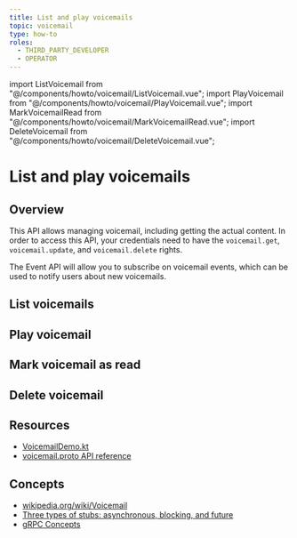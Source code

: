 ```yaml
---
title: List and play voicemails
topic: voicemail
type: how-to
roles:
  - THIRD_PARTY_DEVELOPER
  - OPERATOR
---
```

import ListVoicemail from "@/components/howto/voicemail/ListVoicemail.vue";
import PlayVoicemail from "@/components/howto/voicemail/PlayVoicemail.vue";
import MarkVoicemailRead from "@/components/howto/voicemail/MarkVoicemailRead.vue";
import DeleteVoicemail from "@/components/howto/voicemail/DeleteVoicemail.vue";

# List and play voicemails

## Overview
This API allows managing voicemail, including getting the actual content. In order to access this API,
your credentials need to have the `voicemail.get`, `voicemail.update`, and `voicemail.delete` rights.

The Event API will allow you to subscribe on voicemail events, which can be used to notify users about new voicemails.

<slot name="auth" />

## List voicemails
<ListVoicemail />

## Play voicemail
<PlayVoicemail />

## Mark voicemail as read
<MarkVoicemailRead />

## Delete voicemail
<DeleteVoicemail />

## Resources
* [VoicemailDemo.kt](https://github.com/working-group-two/wgtwo-kotlin-code-snippets/blob/master/src/main/kotlin/com/wgtwo/example/voicemail/VoicemailDemo.kt)
* [voicemail.proto API reference](https://github.com/working-group-two/wgtwoapis/blob/master/wgtwo/voicemail/voicemail.proto)

## Concepts
* [wikipedia.org/wiki/Voicemail](https://en.wikipedia.org/wiki/Voicemail)
* [Three types of stubs: asynchronous, blocking, and future](https://grpc.io/docs/reference/java/generated-code/)
* [gRPC Concepts](https://grpc.io/docs/guides/concepts/)
